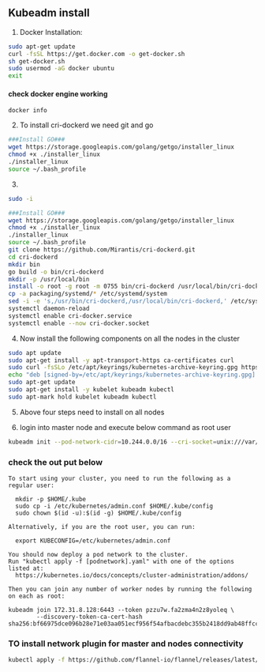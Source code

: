 ## Kubeadm install

1. Docker Installation: 
```sh
sudo apt-get update 
curl -fsSL https://get.docker.com -o get-docker.sh
sh get-docker.sh
sudo usermod -aG docker ubuntu
exit
```
#### check docker engine working 
```
docker info
```

2. To install cri-dockerd we need git and go

```sh
###Install GO###
wget https://storage.googleapis.com/golang/getgo/installer_linux
chmod +x ./installer_linux
./installer_linux
source ~/.bash_profile

```

3. 

```sh
sudo -i

```

```sh
###Install GO###
wget https://storage.googleapis.com/golang/getgo/installer_linux
chmod +x ./installer_linux
./installer_linux
source ~/.bash_profile
git clone https://github.com/Mirantis/cri-dockerd.git
cd cri-dockerd
mkdir bin
go build -o bin/cri-dockerd
mkdir -p /usr/local/bin
install -o root -g root -m 0755 bin/cri-dockerd /usr/local/bin/cri-dockerd
cp -a packaging/systemd/* /etc/systemd/system
sed -i -e 's,/usr/bin/cri-dockerd,/usr/local/bin/cri-dockerd,' /etc/systemd/system/cri-docker.service
systemctl daemon-reload
systemctl enable cri-docker.service
systemctl enable --now cri-docker.socket
```

4. Now install the following components on all the nodes in the cluster

```sh 
sudo apt update
sudo apt-get install -y apt-transport-https ca-certificates curl
sudo curl -fsSLo /etc/apt/keyrings/kubernetes-archive-keyring.gpg https://packages.cloud.google.com/apt/doc/apt-key.gpg
echo "deb [signed-by=/etc/apt/keyrings/kubernetes-archive-keyring.gpg] https://apt.kubernetes.io/ kubernetes-xenial main" | sudo tee /etc/apt/sources.list.d/kubernetes.list
sudo apt-get update
sudo apt-get install -y kubelet kubeadm kubectl
sudo apt-mark hold kubelet kubeadm kubectl

```
5. Above four steps need to install on all nodes 



6. login into master node and execute below command as root user
```sh 
kubeadm init --pod-network-cidr=10.244.0.0/16 --cri-socket=unix:///var/run/cri-dockerd.sock
```

### check the out put below 
```output
To start using your cluster, you need to run the following as a regular user:

  mkdir -p $HOME/.kube
  sudo cp -i /etc/kubernetes/admin.conf $HOME/.kube/config
  sudo chown $(id -u):$(id -g) $HOME/.kube/config

Alternatively, if you are the root user, you can run:

  export KUBECONFIG=/etc/kubernetes/admin.conf

You should now deploy a pod network to the cluster.
Run "kubectl apply -f [podnetwork].yaml" with one of the options listed at:
  https://kubernetes.io/docs/concepts/cluster-administration/addons/

Then you can join any number of worker nodes by running the following on each as root:

kubeadm join 172.31.8.128:6443 --token pzzu7w.fa2zma4n2z8yoleq \
        --discovery-token-ca-cert-hash sha256:bf66975dce096b28e71e03aa051ecf956f54afbacdebc355b2418dd9ab48ffcc 
```

### TO install network plugin for master and nodes connectivity

```sh
kubectl apply -f https://github.com/flannel-io/flannel/releases/latest/download/kube-flannel.yml
```
